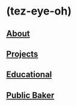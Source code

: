 # (tez-eye-oh)

## [About](pages/about.md)

## [Projects](pages/projects.md)

## [Educational](pages/educational.md)

## [Public Baker](pages/baker.md)
